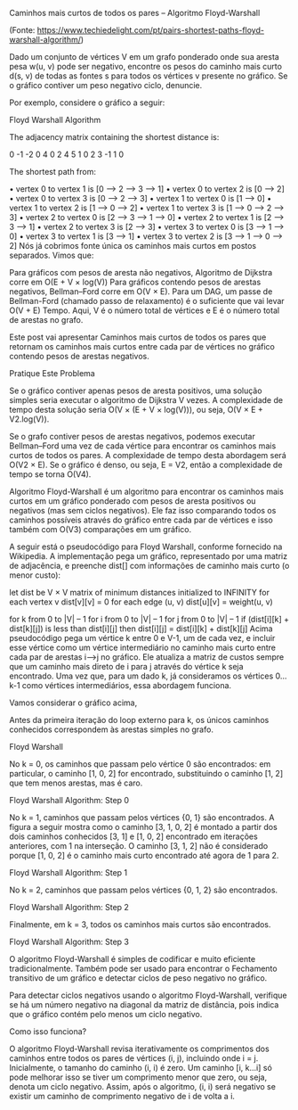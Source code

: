 Caminhos mais curtos de todos os pares – Algoritmo Floyd-Warshall

(Fonte: https://www.techiedelight.com/pt/pairs-shortest-paths-floyd-warshall-algorithm/)

Dado um conjunto de vértices V em um grafo ponderado onde sua aresta pesa w(u, v) pode ser negativo, encontre os pesos do caminho mais curto d(s, v) de todas as fontes s para todos os vértices v presente no gráfico. Se o gráfico contiver um peso negativo ciclo, denuncie.

Por exemplo, considere o gráfico a seguir:

Floyd Warshall Algorithm

The adjacency matrix containing the shortest distance is:
 
  0  -1  -2   0
  4   0   2   4
  5   1   0   2
  3  -1   1   0
 
The shortest path from:
 
• vertex 0 to vertex 1 is [0 —> 2 —> 3 —> 1]
• vertex 0 to vertex 2 is [0 —> 2]
• vertex 0 to vertex 3 is [0 —> 2 —> 3]
• vertex 1 to vertex 0 is [1 —> 0]
• vertex 1 to vertex 2 is [1 —> 0 —> 2]
• vertex 1 to vertex 3 is [1 —> 0 —> 2 —> 3]
• vertex 2 to vertex 0 is [2 —> 3 —> 1 —> 0]
• vertex 2 to vertex 1 is [2 —> 3 —> 1]
• vertex 2 to vertex 3 is [2 —> 3]
• vertex 3 to vertex 0 is [3 —> 1 —> 0]
• vertex 3 to vertex 1 is [3 —> 1]
• vertex 3 to vertex 2 is [3 —> 1 —> 0 —> 2]
Nós já cobrimos fonte única os caminhos mais curtos em postos separados. Vimos que:

Para gráficos com pesos de aresta não negativos, Algoritmo de Dijkstra corre em O(E + V × log(V))
Para gráficos contendo pesos de arestas negativos, Bellman–Ford corre em O(V × E).
Para um DAG, um passe de Bellman-Ford (chamado passo de relaxamento) é o suficiente que vai levar O(V + E) Tempo.
Aqui, V é o número total de vértices e E é o número total de arestas no grafo.

 
Este post vai apresentar Caminhos mais curtos de todos os pares que retornam os caminhos mais curtos entre cada par de vértices no gráfico contendo pesos de arestas negativos.

Pratique Este Problema

Se o gráfico contiver apenas pesos de aresta positivos, uma solução simples seria executar o algoritmo de Dijkstra V vezes. A complexidade de tempo desta solução seria O(V × (E + V × log(V))), ou seja, O(V × E + V2.log(V)).

Se o grafo contiver pesos de arestas negativos, podemos executar Bellman–Ford uma vez de cada vértice para encontrar os caminhos mais curtos de todos os pares. A complexidade de tempo desta abordagem será O(V2 × E). Se o gráfico é denso, ou seja, E = V2, então a complexidade de tempo se torna O(V4).
 

Algoritmo Floyd-Warshall é um algoritmo para encontrar os caminhos mais curtos em um gráfico ponderado com pesos de aresta positivos ou negativos (mas sem ciclos negativos). Ele faz isso comparando todos os caminhos possíveis através do gráfico entre cada par de vértices e isso também com O(V3) comparações em um gráfico.

A seguir está o pseudocódigo para Floyd Warshall, conforme fornecido na Wikipedia. A implementação pega um gráfico, representado por uma matriz de adjacência, e preenche dist[] com informações de caminho mais curto (o menor custo):

let dist be V × V matrix of minimum distances initialized to INFINITY
for each vertex v
  dist[v][v] = 0
for each edge (u, v)
  dist[u][v] = weight(u, v)
 
for k from 0 to |V| – 1
  for i from 0 to |V| – 1
    for j from 0 to |V| – 1
      if (dist[i][k] + dist[k][j]) is less than dist[i][j] then
        dist[i][j] = dist[i][k] + dist[k][j]
Acima pseudocódigo pega um vértice k entre 0 e V-1, um de cada vez, e incluir esse vértice como um vértice intermediário no caminho mais curto entre cada par de arestas i—>j no gráfico. Ele atualiza a matriz de custos sempre que um caminho mais direto de i para j através do vértice k seja encontrado. Uma vez que, para um dado k, já consideramos os vértices 0…k-1 como vértices intermediários, essa abordagem funciona.

 
Vamos considerar o gráfico acima,

Antes da primeira iteração do loop externo para k, os únicos caminhos conhecidos correspondem às arestas simples no grafo.

 
Floyd Warshall

No k = 0, os caminhos que passam pelo vértice 0 são encontrados: em particular, o caminho [1, 0, 2] for encontrado, substituindo o caminho [1, 2] que tem menos arestas, mas é caro.
 
Floyd Warshall Algorithm: Step 0

No k = 1, caminhos que passam pelos vértices {0, 1} são encontrados. A figura a seguir mostra como o caminho [3, 1, 0, 2] é montado a partir dos dois caminhos conhecidos [3, 1] e [1, 0, 2] encontrado em iterações anteriores, com 1 na interseção. O caminho [3, 1, 2] não é considerado porque [1, 0, 2] é o caminho mais curto encontrado até agora de 1 para 2.
 
Floyd Warshall Algorithm: Step 1

No k = 2, caminhos que passam pelos vértices {0, 1, 2} são encontrados.
 
Floyd Warshall Algorithm: Step 2

Finalmente, em k = 3, todos os caminhos mais curtos são encontrados.
 
Floyd Warshall Algorithm: Step 3

O algoritmo Floyd-Warshall é simples de codificar e muito eficiente tradicionalmente. Também pode ser usado para encontrar o Fechamento transitivo de um gráfico e detectar ciclos de peso negativo no gráfico.

Para detectar ciclos negativos usando o algoritmo Floyd-Warshall, verifique se há um número negativo na diagonal da matriz de distância, pois indica que o gráfico contém pelo menos um ciclo negativo.

Como isso funciona?

O algoritmo Floyd-Warshall revisa iterativamente os comprimentos dos caminhos entre todos os pares de vértices (i, j), incluindo onde i = j. Inicialmente, o tamanho do caminho (i, i) é zero. Um caminho [i, k…i] só pode melhorar isso se tiver um comprimento menor que zero, ou seja, denota um ciclo negativo. Assim, após o algoritmo, (i, i) será negativo se existir um caminho de comprimento negativo de i de volta a i.